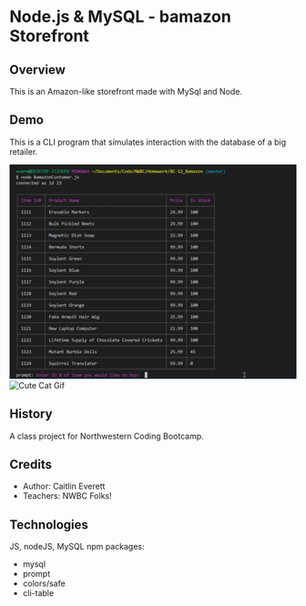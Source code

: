 # Node.js & MySQL - bamazon Storefront

## Overview

This is an Amazon-like storefront made with MySql and Node.  

## Demo

This is a CLI program that simulates interaction with the database of a big retailer. 

![Customer Demo Gif (not working so far))](Images/customer.gif)
![Cute Cat Gif](https://media.giphy.com/media/vFKqnCdLPNOKc/giphy.gif)




## History

A class project for Northwestern Coding Bootcamp. 

## Credits

- Author: Caitlin Everett 
- Teachers: NWBC Folks!

## Technologies

JS, nodeJS, MySQL
npm packages:
  - mysql
  - prompt
  - colors/safe
  - cli-table 
